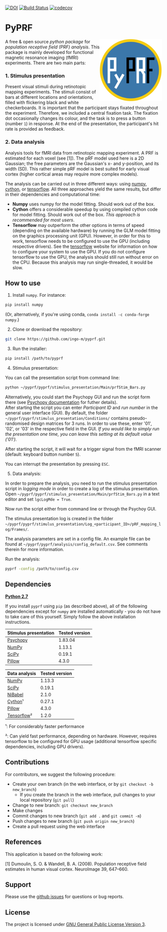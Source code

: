 [![DOI](https://zenodo.org/badge/DOI/10.5281/zenodo.835162.svg)](https://doi.org/10.5281/zenodo.835162)
[![Build Status](https://travis-ci.org/ingo-m/pyprf.svg?branch=master)](https://travis-ci.org/ingo-m/pyprf)
[![codecov](https://codecov.io/gh/ingo-m/pyprf/branch/master/graph/badge.svg)](https://codecov.io/gh/ingo-m/pyprf)

# PyPRF
<img src="logo/logo.png" width=200 align="right" />

A free & open source *python package* for *population receptive field (PRF) analysis*. This package is mainly developed for functional magnetic resonance imaging (fMRI) experiments. There are two main parts:

### 1. Stimulus presentation
Present visual stimuli during retinotopic mapping experiments. The stimuli consist of bars at different locations and orientations, filled with flickering black and white checkerboards. It is important that the participant stays fixated throughout the experiment. Therefore, we included a central fixation task. The fixation dot occasionally changes its colour, and the task is to press a button (number ```1```) in response. At the end of the presentation, the participant's hit rate is provided as feedback.

### 2. Data analysis  
Analysis tools for fMRI data from retinotopic mapping experiment. A PRF is estimated for each voxel (see [1]). The pRF model used here is a 2D Gaussian; the free parameters are the Gaussian's x- and y-position, and its width (SD). This rather simple pRF model is best suited for early visual cortex (higher cortical areas may require more complex models).

The analysis can be carried out in three different ways: using [numpy](http://www.numpy.org/), [cython](http://cython.org/), or [tensorflow](https://www.tensorflow.org/). All three approaches yield the same results, but differ in their dependencies and computational time:
- **Numpy** uses numpy for the model fitting. Should work out of the box.
- **Cython** offers a considerable speedup by using compiled cython code for model fitting. Should work out of the box. _This approach is recommended for most users_.
- **Tensorflow** may outperform the other options in terms of speed (depending on the available hardware) by running the GLM model fitting on the graphics processing unit (GPU). However, in order for this to work, tensorflow needs to be configured to use the GPU (including respective drivers). See the [tensorflow](https://www.tensorflow.org/) website for information on how to configure your system to use the GPU. If you do not configure tensorflow to use the GPU, the analysis should still run without error on the CPU. Because this analysis may run single-threaded, it would be slow.

## How to use

1. Install `numpy`. For instance:

```bash
pip install numpy
```
 (Or, alternatively, if you're using conda, `conda install -c conda-forge numpy`.)


2. Clone or download the repository:

```bash
git clone https://github.com/ingo-m/pyprf.git
```

3. Run the installer:

```bash
pip install /path/to/pyprf
```

4. Stimulus presentation:

You can call the presentation script from command line:

``` bash
python ~/pyprf/pyprf/stimulus_presentation/Main/prfStim_Bars.py
```

Alternatively, you could start the Psychopy GUI and run the script form there (see [Psychopy documentation](http://www.Psychopy.org/documentation.html) for futher details).  
After starting the script you can enter *Participant ID* and *run number* in the general user interface (GUI). By default, the folder ```~/pyprf/pyprf/stimulus_presentation/Conditions/``` contains pseudo-randomised design matrices for 3 runs. In order to use these, enter '01', '02', or '03' in the respective field in the GUI. *If you would like to simply run the presentation one time, you can leave this setting at its default value ('01').*

After starting the script, it will wait for a trigger signal from the fMRI scanner (default: keyboard button number ```5```).

You can interrupt the presentation by pressing ```ESC```.

5. Data analysis:

In order to prepare the analysis, you need to run the stimulus presentation script in *logging mode* in order to create a log of the stimulus presentation. Open ```~/pyprf/pyprf/stimulus_presentation/Main/prfStim_Bars.py``` in a text editor and set ```lgcLogMde = True```.

Now run the script either from command line or through the Psychoy GUI.

The stimulus presentation log is created in the folder ```~/pyprf/pyprf/stimulus_presentation/Log_<participant_ID>/pRF_mapping_log/Frames/```.

The analysis parameters are set in a config file. An example file can be found at `~/pyprf/pyprf/analysis/config_default.csv`. See comments therein for more information.

Run the analysis:
``` bash
pyprf -config /path/to/config.csv
```

## Dependencies
[**Python 2.7**](https://www.python.org/download/releases/2.7/)

If you install `pyprf` using `pip` (as described above), all of the following dependencies except for `numpy` are installed automatically - you do not have to take care of this yourself. Simply follow the above installation instructions.

| Stimulus presentation                                 | Tested version |
|-------------------------------------------------------|----------------|
| [Psychopy](http://www.Psychopy.org/)                  | 1.83.04        |
| [NumPy](http://www.numpy.org/)                        | 1.13.1         |
| [SciPy](http://www.scipy.org/)                        | 0.19.1         |
| [Pillow](https://pypi.python.org/pypi/Pillow/4.3.0)   | 4.3.0          |

| Data analysis                                         | Tested version |
|-------------------------------------------------------|----------------|
| [NumPy](http://www.numpy.org/)                        | 1.13.3         |
| [SciPy](http://www.scipy.org/)                        | 0.19.1         |
| [NiBabel](http://nipy.org/nibabel/)                   | 2.1.0          |
| [Cython](http://cython.org/)¹                         | 0.27.1         |
| [Pillow](https://pypi.python.org/pypi/Pillow/4.3.0)   | 4.3.0          |
| [Tensorflow](https://www.tensorflow.org/)²            | 1.2.0          |

¹: For considerably faster performance

²: Can yield fast performance, depending on hardware. However, requires  tensorflow to be configured for GPU usage (additional tensorflow specific dependencies, including GPU drivers).

## Contributions

For contributors, we suggest the following procedure:

* Create your own branch (in the web interface, or by `git checkout -b new_branch`)
    * If you create the branch in the web interface, pull changes to your local repository (`git pull`)
* Change to new branch: `git checkout new_branch`
* Make changes
* Commit changes to new branch (`git add .` and `git commit -m`)
* Push changes to new branch (`git push origin new_branch`)
* Create a pull request using the web interface

## References
This application is based on the following work:

[1] Dumoulin, S. O. & Wandell, B. A. (2008). Population receptive field estimates in human visual cortex. NeuroImage 39, 647–660.

## Support
Please use the [github issues](https://github.com/ingo-m/pyprf/issues) for questions or bug reports.

## License
The project is licensed under [GNU General Public License Version 3](http://www.gnu.org/licenses/gpl.html).
